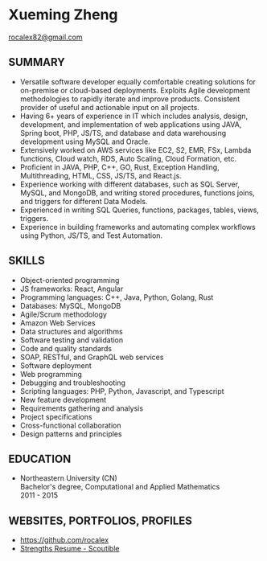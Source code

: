 # Xueming Zheng

rocalex82@gmail.com

## SUMMARY

- Versatile software developer equally comfortable creating solutions for on-premise or cloud-based deployments. Exploits Agile development methodologies to rapidly iterate and improve products. Consistent provider of useful and actionable input on all projects.
- Having 6+ years of experience in IT which includes analysis, design, development, and implementation of web applications using JAVA, Spring boot, PHP, JS/TS, and database and data warehousing development using MySQL and Oracle.
- Extensively worked on AWS services like EC2, S2, EMR, FSx, Lambda functions, Cloud watch, RDS, Auto Scaling, Cloud Formation, etc.
- Proficient in JAVA, PHP, C++, GO, Rust, Exception Handling, Multithreading, HTML, CSS, JS/TS, and React.js.
- Experience working with different databases, such as SQL Server, MySQL, and MongoDB, and writing stored procedures, functions joins, and triggers for different Data Models.
- Experienced in writing SQL Queries, functions, packages, tables, views, triggers.
- Experience in building frameworks and automating complex workflows using Python, JS/TS, and Test Automation.

## SKILLS

- Object-oriented programming
- JS frameworks: React, Angular
- Programming languages: C++, Java, Python, Golang, Rust
- Databases: MySQL, MongoDB
- Agile/Scrum methodology
- Amazon Web Services
- Data structures and algorithms
- Software testing and validation
- Code and quality standards
- SOAP, RESTful, and GraphQL web services
- Software deployment
- Web programming
- Debugging and troubleshooting
- Scripting languages: PHP, Python, Javascript, and Typescript
- New feature development
- Requirements gathering and analysis
- Project specifications
- Cross-functional collaboration
- Design patterns and principles

## EDUCATION

- Northeastern University (CN) <br/> Bachelor's degree, Computational and Applied Mathematics <br> 2011 - 2015

## WEBSITES, PORTFOLIOS, PROFILES

- https://github.com/rocalex
- [Strengths Resume - Scoutible](https://hire.scoutible.com/profile/share/ag9zfnNjb3V0aWJsZS1hcHByEQsSBFVzZXIYgIDA-5D5pwgM)
